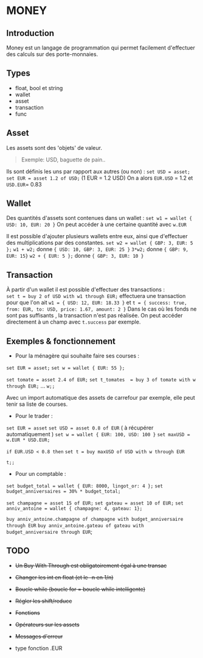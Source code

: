 # MONEY

## Introduction

Money est un langage de programmation qui permet facilement d'effectuer des calculs sur des porte-monnaies.

## Types
- float, bool et string
- wallet
- asset
- transaction
- func

## Asset
Les assets sont des 'objets' de valeur.
> Exemple: USD, baguette de pain..

Ils sont définis les uns par rapport aux autres (ou non) : 
`set USD = asset;` 
`set EUR = asset 1.2 of USD;` (1 EUR = 1.2 USD)
On a alors `EUR.USD` = 1.2 et `USD.EUR`= 0.83


## Wallet
Des quantités d'assets sont contenues dans un wallet : 
`set w1 = wallet { USD: 10, EUR: 20 }`
On peut accéder à une certaine quantité avec `w.EUR`

Il est possible d'ajouter plusieurs wallets entre eux, ainsi que d'effectuer des multiplications par des constantes. 
`set w2 = wallet { GBP: 3, EUR: 5 };`
`w1 + w2;`  donne  `{ USD: 10, GBP: 3, EUR: 25 }`
`3*w2;` donne `{ GBP: 9, EUR: 15}`
`w2 + { EUR: 5 };` donne `{ GBP: 3, EUR: 10 }`

## Transaction
À partir d'un wallet il est possible d'effectuer des transactions :  
`set t = buy 2 of USD with w1 through EUR;` 
effectuera une transaction pour que l'on ait `w1 = { USD: 12, EUR: 18.33 }` et 
 `t = { success: true, from: EUR, to: USD, price: 1.67, amount: 2 }`
 Dans le cas où les fonds ne sont pas suffisants , la transaction n'est pas réalisée.
 On peut accéder directement à un champ avec `t.success` par exemple.

## Exemples & fonctionnement
 - Pour la ménagère qui souhaite faire ses courses :

`set EUR = asset;`
`set w = wallet { EUR: 55 };`

`set tomate = asset 2.4 of EUR;`
`set t_tomates  = buy 3 of tomate with w through EUR;`
...
`w;; `

Avec un import automatique des assets de carrefour par exemple, elle peut tenir sa liste de courses.

- Pour le trader :

`set EUR = asset`
`set USD = asset 0.8 of EUR` ( à récupérer automatiquement )
`set w = wallet { EUR: 100, USD: 100 }`
`set maxUSD = w.EUR * USD.EUR;`

`if EUR.USD < 0.8 then`
	   `set t = buy maxUSD of USD with w through EUR` 

`t;;`

- Pour un comptable : 

`set budget_total = wallet { EUR: 8000, lingot_or: 4 };`
`set budget_anniversaires = 30% * budget_total;`

`set champagne = asset 15 of EUR;`
`set gateau = asset 10 of EUR;`
`set anniv_antoine = wallet { champagne: 4, gateau: 1};`

`buy anniv_antoine.champagne of champagne with budget_anniversaire through EUR`
`buy anniv_antoine.gateau of gateau with budget_anniversaire through EUR`;




## TODO
- ~~Un Buy With Through est obligatoirement égal à une transac~~

- ~~Changer les int en float (et le -n en 1/n)~~

- ~~Boucle while (boucle for = boucle while intelligente)~~

- ~~Régler les shift/reduce~~

- ~~Fonctions~~

- ~~Opérateurs sur les assets~~

- ~~Messages d'erreur~~ 
 
- type fonction .EUR